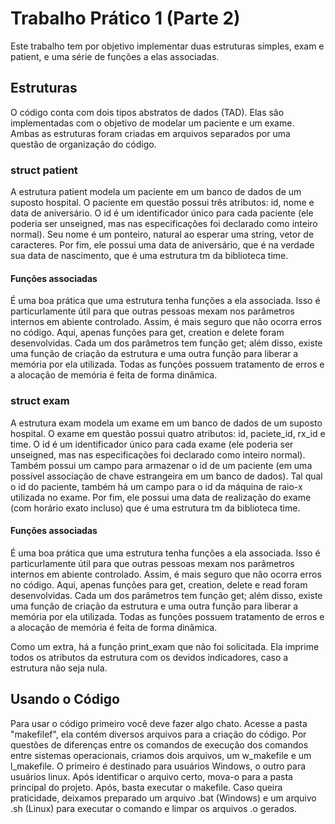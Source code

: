 # Trabalho Prático 1 (Parte 2)
Este trabalho tem por objetivo implementar duas estruturas simples, exam e patient, e uma série de funções a elas associadas.

## Estruturas
O código conta com dois tipos abstratos de dados (TAD). Elas são implementadas com o objetivo de modelar um paciente e um exame. Ambas as estruturas foram criadas em arquivos separados por uma questão de organização do código.

### struct patient
A estrutura patient modela um paciente em um banco de dados de um suposto hospital. O paciente em questão possui três atributos: id, nome e data de aniversário. O id é um identificador único para cada paciente (ele poderia ser unseigned, mas nas especificações foi declarado como inteiro normal). Seu nome é um ponteiro, natural ao esperar uma string, vetor de caracteres. Por fim, ele possui uma data de aniversário, que é na verdade sua data de nascimento, que é uma estrutura tm da biblioteca time.

#### Funções associadas
É uma boa prática que uma estrutura tenha funções a ela associada. Isso é particurlamente útil para que outras pessoas mexam nos parâmetros internos em abiente controlado. Assim, é mais seguro que não ocorra erros no código. Aqui, apenas funções para get, creation e delete foram desenvolvidas. Cada um dos parâmetros tem função get; além disso, existe uma função de criação da estrutura e uma outra função para liberar a memória por ela utilizada.
Todas as funções possuem tratamento de erros e a alocação de memória é feita de forma dinâmica.

### struct exam
A estrutura exam modela um exame em um banco de dados de um suposto hospital. O exame em questão possui quatro atributos: id, paciete_id, rx_id e time. O id é um identificador único para cada exame (ele poderia ser unseigned, mas nas especificações foi declarado como inteiro normal). Também possui um campo para armazenar o id de um paciente (em uma possível associação de chave estrangeira em um banco de dados). Tal qual o id do paciente, também há um campo para o id da máquina de raio-x utilizada no exame. Por fim, ele possui uma data de realização do exame (com horário exato incluso) que é uma estrutura tm da biblioteca time.

#### Funções associadas
É uma boa prática que uma estrutura tenha funções a ela associada. Isso é particurlamente útil para que outras pessoas mexam nos parâmetros internos em abiente controlado. Assim, é mais seguro que não ocorra erros no código. Aqui, apenas funções para get, creation, delete e read foram desenvolvidas. Cada um dos parâmetros tem função get; além disso, existe uma função de criação da estrutura e uma outra função para liberar a memória por ela utilizada. Todas as funções possuem tratamento de erros e a alocação de memória é feita de forma dinâmica.

Como um extra, há a função print_exam que não foi solicitada. Ela imprime todos os atributos da estrutura com os devidos indicadores, caso a estrutura não seja nula.

## Usando o Código
Para usar o código primeiro você deve fazer algo chato. Acesse a pasta "makefilef", ela contém diversos arquivos para a criação do código. Por questões de diferenças entre os comandos de execução dos comandos entre sistemas operacionais, criamos dois arquivos, um w_makefile e um l_makefile. O primeiro é destinado para usuários Windows, o outro para usuários linux. Após identificar o arquivo certo, mova-o para a pasta principal do projeto. Após, basta executar o makefile. Caso queira praticidade, deixamos preparado um arquivo .bat (Windows) e um arquivo .sh (Linux) para executar o comando e limpar os arquivos .o gerados.